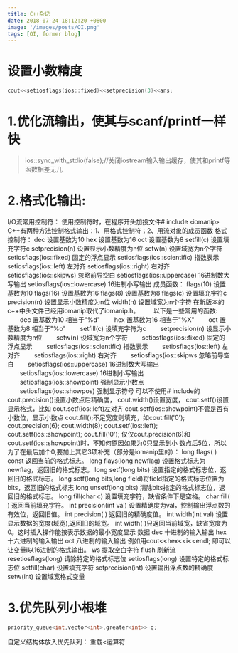 ```yaml
---
title: C++杂记
date: 2018-07-24 18:12:20 +0800
image: '/images/posts/OI.png'
tags: [OI, former blog]
---
```


# 设置小数精度
```cpp
cout<<setiosflags(ios::fixed)<<setprecision(3)<<ans;
```

# 1.优化流输出，使其与scanf/printf一样快
>ios::sync_with_stdio(false);//关闭iostream输入输出缓存，使其和printf等函数相差无几

# 2.格式化输出:
I/O流常用控制符：
使用控制符时，在程序开头加投文件# include `<`iomanip`>` C++有两种方法控制格式输出：1、用格式控制符；2、用流对象的成员函数 格式控制符：
dec                                 设置基数为10
hex                                 设置基数为16
oct                                 设置基数为8
setfill(c)                          设置填充字符c
setprecision(n)                     设置显示小数精度为n位
setw(n)                             设置域宽为n个字符
setiosflags(ios::fixed)             固定的浮点显示
 setiosflags(ios::scientific)        指数表示
setiosflags(ios::left)              左对齐
setiosflags(ios::right)             右对齐
setiosflags(ios::skipws)            忽略前导空白
setiosflags(ios::uppercase)         16进制数大写输出
setiosflags(ios::lowercase)         16进制小写输出
成员函数：
flags(10)                           设置基数为10
flags(16)                           设置基数为16
flags(8)                            设置基数为8
flags(c)                            设置填充字符c
precision(n)                        设置显示小数精度为n位
width(n)                            设置域宽为n个字符
 在新版本的c++中头文件已经用iomanip取代了iomanip.h。
　　以下是一些常用的函数:
　　dec 置基数为10 相当于"%d"
　　hex 置基数为16 相当于"%X"
　　oct 置基数为8 相当于"%o"
　　setfill(c) 设填充字符为c
　　setprecision(n) 设显示小数精度为n位
　　setw(n) 设域宽为n个字符
　　setiosflags(ios::fixed) 固定的浮点显示
　　setiosflags(ios::scientific) 指数表示
　　setiosflags(ios::left) 左对齐
　　setiosflags(ios::right) 右对齐
　　setiosflags(ios::skipws 忽略前导空白
　　setiosflags(ios::uppercase) 16进制数大写输出
　　setiosflags(ios::lowercase) 16进制小写输出
　　setiosflags(ios::showpoint) 强制显示小数点
　　setiosflags(ios::showpos) 强制显示符号
可以不使用# include<iomanip>的
cout.precision()设置小数点后精确度，
cout.width()设置宽度，
cout.setf()设置显示格式，比如
cout.setf(ios::left)左对齐
cout.setf(ios::showpoint)不管是否有小数位，显示小数点
cout.fill();不足宽度则填充，如cout.fill('0');
cout.precision(6);
cout.width(8);
cout.setf(ios::left);
cout.setf(ios::showpoint);
cout.fill('0');
仅仅cout.precision(6)和cout.setf(ios::showpoint)时，不知何原因如果为0只显示到小
数点后5位，所以为了在最后加个0,要加上其它3项补充（部分是iomanip里的）：
long flags( ) const 返回当前的格式标志。
long flays(long newflag) 设置格式标志为newflag，返回旧的格式标志。
long setf(long bits) 设置指定的格式标志位，返回旧的格式标志。
long setf(long bits,long field)将field指定的格式标志位置为bits，返回旧的格式标志
long unsetf(long bits) 清除bits指定的格式标志位，返回旧的格式标志。
long fill(char c) 设置填充字符，缺省条件下是空格。
char fill( ) 返回当前填充字符。
int precision(int val) 设置精确度为val，控制输出浮点数的有效位，返回旧值。
int precision( ) 返回旧的精确度值。
int width(int val) 设置显示数据的宽度(域宽),返回旧的域宽。
int width( )只返回当前域宽，缺省宽度为0。这时插入操作能按表示数据的最小宽度显示
数据
dec 十进制的输入输出
hex 十六进制的输入输出
oct 八进制的输入输出
例如用cout<<hex<<i<<endl; 即可以让变量i以16进制的格式输出。
ws 提取空白字符
flush 刷新流
resetiosflags(long) 请除特定的格式标志位
setiosflags(long) 设置特定的格式标志位
setfill(char) 设置填充字符
setprecision(int) 设置输出浮点数的精确度
setw(int) 设置域宽格式变量

# 3.优先队列小根堆
```cpp
priority_queue<int,vector<int>,greater<int>> q;
```
自定义结构体放入优先队列：
重载<运算符